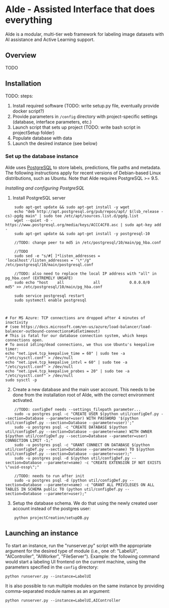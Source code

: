 # AIde - Assisted Interface that does everything

AIde is a modular, multi-tier web framework for labeling image datasets with AI assistance and Active Learning support.


## Overview

TODO


## Installation

TODO: steps:
1. Install required software (TODO: write setup.py file, eventually provide docker script?)
2. Provide parameters in `/config` directory with project-specific settings (database, interface parameters, etc.)
3. Launch script that sets up project (TODO: write bash script in projectSetup folder)
4. Populate database with data
5. Launch the desired instance (see below)


### Set up the database instance

AIde uses [PostgreSQL](https://www.postgresql.org/) to store labels, predictions, file paths and metadata. The following instructions apply for recent versions of Debian-based Linux distributions, such as Ubuntu.
Note that AIde requires PostgreSQL >= 9.5.

*Installing and configuring PostgreSQL*
1. Install PostgreSQL server
```
    sudo apt-get update && sudo apt-get install -y wget
    echo "deb http://apt.postgresql.org/pub/repos/apt/ $(lsb_release -cs)-pgdg main" | sudo tee /etc/apt/sources.list.d/pgdg.list
    wget --quiet -O - https://www.postgresql.org/media/keys/ACCC4CF8.asc | sudo apt-key add -
    sudo apt-get update && sudo apt-get install -y postgresql-10

    //TODO: change peer to md5 in /etc/postgresql/10/main/pg_hba.conf

    //TODO
    sudo sed -e "s/#[ ]*listen_addresses = 'localhost'/listen_addresses = '\*'/g" /etc/postgresql/10/main/postgresql.conf

    //TODO: also need to replace the local IP address with "all" in pg_hba.conf (EXTREMELY UNSAFE)
    sudo echo "host    all             all             0.0.0.0/0               md5" >> /etc/postgresql/10/main/pg_hba.conf

    sudo service postgresql restart
    sudo systemctl enable postgresql



# For MS Azure: TCP connections are dropped after 4 minutes of inactivity
# (see https://docs.microsoft.com/en-us/azure/load-balancer/load-balancer-outbound-connections#idletimeout)
# This is fatal for our database connection system, which keeps connections open.
# To avoid idling/dead connections, we thus use Ubuntu's keepalive timer:
echo "net.ipv4.tcp_keepalive_time = 60" | sudo tee -a "/etc/sysctl.conf" > /dev/null
echo "net.ipv4.tcp_keepalive_intvl = 60" | sudo tee -a "/etc/sysctl.conf" > /dev/null
echo "net.ipv4.tcp_keepalive_probes = 20" | sudo tee -a "/etc/sysctl.conf" > /dev/null
sudo sysctl -p

```

2. Create a new database and the main user account. This needs to be done from the installation root of AIde,
   with the correct environment activated.
```
    //TODO: configDef needs --settings_filepath parameter...
    sudo -u postgres psql -c "CREATE USER $(python util/configDef.py --section=Database --parameter=user) WITH PASSWORD '$(python util/configDef.py --section=Database --parameter=user)';"
    sudo -u postgres psql -c "CREATE DATABASE $(python util/configDef.py --section=Database --parameter=name) WITH OWNER $(python util/configDef.py --section=Database --parameter=user) CONNECTION LIMIT -1;"
    sudo -u postgres psql -c "GRANT CONNECT ON DATABASE $(python util/configDef.py --section=Database --parameter=name) TO $(python util/configDef.py --section=Database --parameter=user);"
    sudo -u postgres psql -d $(python util/configDef.py --section=Database --parameter=name) -c "CREATE EXTENSION IF NOT EXISTS \"uuid-ossp\";"

    //TODO: needs to run after init
    sudo -u postgres psql -d (python util/configDef.py --section=Database --parameter=name) -c "GRANT ALL PRIVILEGES ON ALL TABLES IN SCHEMA public TO (python util/configDef.py --section=Database --parameter=user);"
```

3. Setup the database schema. We do that using the newly created user account instead of the postgres user:
```
    python projectCreation/setupDB.py
```



## Launching an instance

To start an instance, run the "runserver.py" script with the appropriate argument for the desired type of module (i.e., one of: "LabelUI", "AIController", "AIWorker", "FileServer").
Example: the following command would start a labeling UI frontend on the current machine, using the parameters specified in the `config` directory:

`python runserver.py --instance=LabelUI`


It is also possible to run multiple modules on the same instance by providing comma-separated module names as an argument:

`python runserver.py --instance=LabelUI,AIController`
